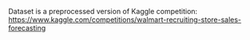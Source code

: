 Dataset is a preprocessed version of Kaggle competition: https://www.kaggle.com/competitions/walmart-recruiting-store-sales-forecasting